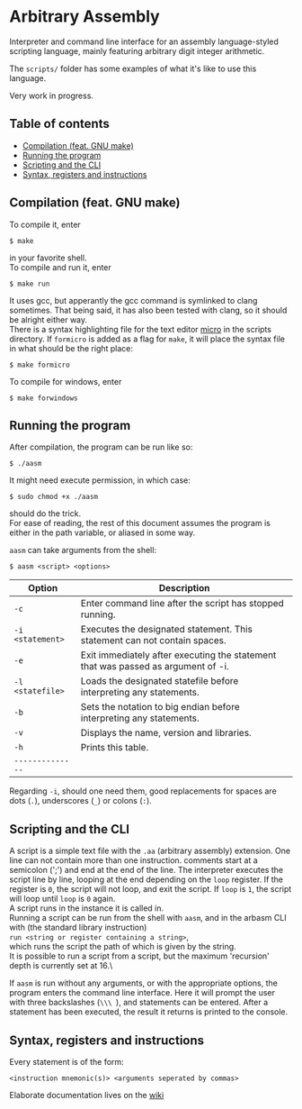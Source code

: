 # Arbitrary Assembly
Interpreter and command line interface for an assembly language-styled scripting language, mainly featuring arbitrary digit integer arithmetic.

The `scripts/` folder has some examples of what it's like to use this language.

Very work in progress.

## Table of contents
* [Compilation (feat. GNU make)](#compilation-feat-gnu-make)
* [Running the program](#running-the-program)
* [Scripting and the CLI](#scripting-and-the-cli)
* [Syntax, registers and instructions](#syntax-registers-and-instructions)

## Compilation (feat. GNU make)
To compile it, enter
```
$ make
```
in your favorite shell.\
To compile and run it, enter
```
$ make run
```
It uses gcc, but apperantly the gcc command is symlinked to clang sometimes. That being said, it has also been tested with clang, so it should be alright either way.\
There is a syntax highlighting file for the text editor [micro](https://github.com/zyedidia/micro) in the scripts directory. If `formicro` is added as a flag for `make`, it will place the syntax file in what should be the right place:
```
$ make formicro
```
To compile for windows, enter
```
$ make forwindows
```

## Running the program
After compilation, the program can be run like so:
```
$ ./aasm
```
It might need execute permission, in which case:
```
$ sudo chmod +x ./aasm
```
should do the trick.\
For ease of reading, the rest of this document assumes the program is either in the path variable, or aliased in some way.

`aasm` can take arguments from the shell:
```
$ aasm <script> <options>
```
|Option          |Description|
|----------------|-----------|
|`-c`            |Enter command line after the script has stopped running.|
|`-i <statement>`|Executes the designated statement. This statement can not contain spaces.|
|`-e`            |Exit immediately after executing the statement that was passed as argument of -i.|
|`-l <statefile>`|Loads the designated statefile before interpreting any statements.|
|`-b`            |Sets the notation to big endian before interpreting any statements.|
|`-v`            |Displays the name, version and libraries.|
|`-h`            |Prints this table.|
|`--------------`||

Regarding `-i`, should one need them, good replacements for spaces are dots (`.`), underscores (`_`) or colons (`:`).

## Scripting and the CLI
A script is a simple text file with the `.aa` (arbitrary assembly) extension. One line can not contain more than one instruction. comments start at a semicolon (';') and end at the end of the line. The interpreter executes the script line by line, looping at the end depending on the `loop` register. If the register is `0`, the script will not loop, and exit the script. If `loop` is `1`, the script will loop until `loop` is `0` again.\
A script runs in the instance it is called in.\
Running a script can be run from the shell with `aasm`, and in the arbasm CLI with (the standard library instruction)\
`run <string or register containing a string>`,\
which runs the script the path of which is given by the string.\
It is possible to run a script from a script, but the maximum 'recursion' depth is currently set at 16.\

If `aasm` is run without any arguments, or with the appropriate options, the program enters the command line interface. Here it will prompt the user with three backslashes (`\\\ `), and statements can be entered. After a statement has been executed, the result it returns is printed to the console.

## Syntax, registers and instructions
Every statement is of the form:
```
<instruction mnemonic(s)> <arguments seperated by commas>
```
Elaborate documentation lives on the [wiki](../../../wiki)
